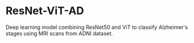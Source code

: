 # ResNet-ViT-AD
Deep learning model combining ResNet50 and ViT to classify Alzheimer's stages using MRI scans from ADNI dataset.
